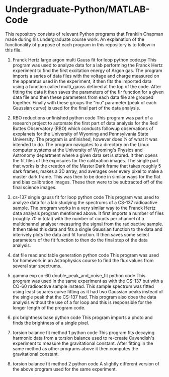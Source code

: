 # Undergraduate-Python/MATLAB-Code

This repository consists of relevant Python programs that Franklin Chapman made during his undergraduate course work.  An explanation of the functionality of purpose of each program in this repository is to follow in this file.  

1. Franck Hertz large argon multi Gauss fit for loop python code.py
This program was used to analyze data for a lab performing the Franck Hertz experiment to find the first excitation energy of Argon gas.  The program imports a series of data files with the voltage and charge measured on the apparatus used in the experiment, it then fits the imported data using a function called multi_gauss defined at the top of the code.  After fitting the data it then saves the parameters of the fir function for a given data file and then these parameters from each data file are grouped together.  Finally with these groups the “mu” parameter (peak of each Gaussian curve) is used for the final part of the data analysis.

2. RBO reductions unfinished python code
This program was part of a research project to automate the first part of data analysis for the Red Buttes Observatory (RBO) which conducts followup observations of exoplanets for the University of Wyoming and Pennsylvania State University.  The program is unfinished, however does ⅓ of what it was intended to do.  The program navigates to a directory on the Linux computer systems at the University of Wyoming's Physics and Astronomy department where a given data set is stored.  It then opens the fit files of the exposures for the calibration images.  The single part that works is the creation of the Master Dark frame that takes roughly 5 dark frames, makes a 3D array, and averages over every pixel to make a master dark frame.  This was then to be done in similar ways for the flat and bias calibration images.  These then were to be subtracted off of the final science images.

3. cs-137 single gauss fit for loop python code
This program was used to analyze data for a lab studying the spectrums of a CS-137 radioactive sample.  The program works in a very similar way to the Franck Hertz data analysis program mentioned above.  It first imports a number of files (roughly 70 in total) with the number of counts per channel of a multichannel analyser measuring the signal from the radioactive sample.  It then takes this data and fits a single Gaussian function to the data and interively plots the data and fit function.  It then saves some select parameters of the fit function to then do the final step of the data analysis.  

4. dat file read and table generation python code 
This program was used for homework in an Astrophysics course to find the flux values from several star spectrums.

5. gamma exp co-60 double_peak_and_noise_fit python code
This program was used in the same experiment as with the CS-137 but with a CO-60 radioactive sample instead.  This sample spectrum was fitted using least squares curve fitting as it had two Gaussian peaks instead of the single peak that the CS-137 had.  This program also does the data analysis without the use of a for loop and this is responsible for the longer length of the program code.

6. pix brightness base python code
This program imports a photo and finds the brightness of a single pixel.

7. torsion balance fit method 1 python code
This program fits decaying harmonic data from a torsion balance used to re-create Cavendish's experiment to measure the gravitational constant.  After fitting in the same method as other programs above it then computes the gravitational constant.

8. torsion balance fit method 2 python code
A slightly different version of the above program used for the same experiment. 

